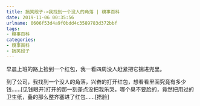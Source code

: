 ```yaml
---
title: 搞笑段子->我找到一个没人的角落 | 糗事百科
date: 2019-11-06 00:35:56
urlname: 0606f53d4a9f0bdd4c3589783d372bbf
tags: 
- 糗事百科
categories:
- 糗事百科
- 搞笑段子
---
```

早晨上班的路上捡到一个红包，我一看四周没人赶紧把它揣进兜里。

到了公司，我找到一个没人的角落，兴奋的打开红包，想看看里面究竟有多少钱……[见钱眼开]打开的那一刻差点没把我乐哭，哪个臭不要脸的，竟然把用过的卫生纸，叠的那么整齐塞进了红包……[捂脸]


